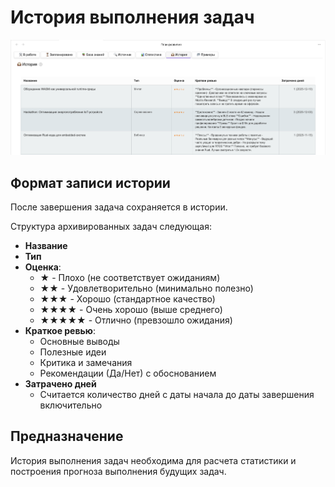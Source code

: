 # История выполнения задач

![История выполнения задач](images/history.png)

## Формат записи истории

После завершения задача сохраняется в истории.

Структура архивированных задач следующая:

- **Название**
- **Тип**
- **Оценка**:
	- ★ - Плохо (не соответствует ожиданиям)
	- ★★ - Удовлетворительно (минимально полезно)
	- ★★★ - Хорошо (стандартное качество)
	- ★★★★ - Очень хорошо (выше среднего)
	- ★★★★★ - Отлично (превзошло ожидания)
- **Краткое ревью**:
	- Основные выводы
	- Полезные идеи
	- Критика и замечания
	- Рекомендации (Да/Нет) с обоснованием
- **Затрачено дней**
    - Считается количество дней с даты начала до даты завершения включительно

## Предназначение

История выполнения задач необходима для расчета статистики и построения прогноза выполнения будущих задач.

